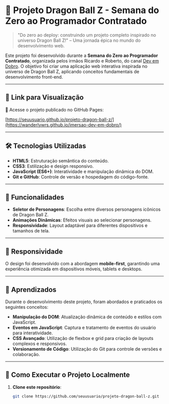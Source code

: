 # 🐉 Projeto Dragon Ball Z - Semana do Zero ao Programador Contratado

> "Do zero ao deploy: construindo um projeto completo inspirado no universo Dragon Ball Z!" – Uma jornada épica no mundo do desenvolvimento web.

Este projeto foi desenvolvido durante a **Semana do Zero ao Programador Contratado**, organizada pelos irmãos Ricardo e Roberto, do canal [Dev em Dobro](https://www.youtube.com/c/DevemDobro). O objetivo foi criar uma aplicação web interativa inspirada no universo de Dragon Ball Z, aplicando conceitos fundamentais de desenvolvimento front-end.

---

## 🔗 Link para Visualização

🚀 Acesse o projeto publicado no GitHub Pages:

[https://seuusuario.github.io/projeto-dragon-ball-z/](https://wanderlywrs.github.io/imersao-dev-em-dobro/)

---

## 🛠️ Tecnologias Utilizadas

- **HTML5**: Estruturação semântica do conteúdo.
- **CSS3**: Estilização e design responsivo.
- **JavaScript (ES6+)**: Interatividade e manipulação dinâmica do DOM.
- **Git e GitHub**: Controle de versão e hospedagem do código-fonte.

---

## 🎯 Funcionalidades

- **Seletor de Personagens**: Escolha entre diversos personagens icônicos de Dragon Ball Z.
- **Animações Dinâmicas**: Efeitos visuais ao selecionar personagens.
- **Responsividade**: Layout adaptável para diferentes dispositivos e tamanhos de tela.

---

## 📱 Responsividade

O design foi desenvolvido com a abordagem **mobile-first**, garantindo uma experiência otimizada em dispositivos móveis, tablets e desktops.

---

## 🧩 Aprendizados

Durante o desenvolvimento deste projeto, foram abordados e praticados os seguintes conceitos:

- **Manipulação do DOM**: Atualização dinâmica de conteúdo e estilos com JavaScript.
- **Eventos em JavaScript**: Captura e tratamento de eventos do usuário para interatividade.
- **CSS Avançado**: Utilização de flexbox e grid para criação de layouts complexos e responsivos.
- **Versionamento de Código**: Utilização do Git para controle de versões e colaboração.

---

## 🚀 Como Executar o Projeto Localmente

1. **Clone este repositório**:

   ```bash
   git clone https://github.com/seuusuario/projeto-dragon-ball-z.git
